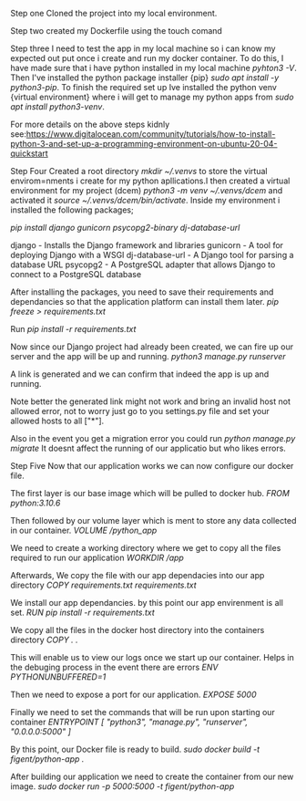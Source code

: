Step one
Cloned the project into my local environment.

Step two
created my Dockerfile using the touch comand

Step three
I need to test the app in my local machine so i can know my expected out put once i create and run my docker container. To do this, I have made sure that i have python installed  in my local machine *pyhton3 -V*. Then I've installed the python package installer {pip} 
*sudo apt install -y python3-pip*. To finish the required set up Ive installed the python venv {virtual environment} where i will get to manage my python apps from *sudo apt install python3-venv*.

For more details on the above steps kidnly see:https://www.digitalocean.com/community/tutorials/how-to-install-python-3-and-set-up-a-programming-environment-on-ubuntu-20-04-quickstart

Step Four 
Created a root directory *mkdir ~/.venvs*  to store the virtual envirom=nments i create for my python apllications.I then created a virtual environment for my project (dcem) 
*python3 -m venv ~/.venvs/dcem* and activated it *source ~/.venvs/dcem/bin/activate*. Inside my environment i installed the following packages;

*pip install django gunicorn psycopg2-binary dj-database-url*

django - Installs the Django framework and libraries
gunicorn - A tool for deploying Django with a WSGI
dj-database-url - A Django tool for parsing a database URL
psycopg2 - A PostgreSQL adapter that allows Django to connect to a PostgreSQL database

After installing the packages, you need to save their requirements and dependancies so that the application platform can install them later. *pip freeze > requirements.txt*

Run *pip install -r requirements.txt*

Now since our Django project had already been created, we can fire up our server and the app will be up and running. *python3 manage.py  runserver*

A link is generated and we can confirm that indeed the app is up and running.

Note better the generated link might not work and bring an invalid host not allowed error, not to worry just go to you settings.py file and set your allowed hosts to all ["*"].

Also in the event you get a migration error you could run *python manage.py migrate* It doesnt affect the running of our applicatio but who likes errors.

Step Five
Now that our application works we can now configure our docker file.

The first layer is our base image which will be pulled to docker hub.
*FROM python:3.10.6*

Then followed by our volume layer which is ment to store any data collected in our container. 
*VOLUME /python_app*

We need to create a working directory where we get to copy all the files required to run our application
*WORKDIR /app*

Afterwards, We copy the file with our app dependacies into our app directory
*COPY requirements.txt requirements.txt*

We install our app dependancies. by this point our app envirenment is all set. 
*RUN pip install -r requirements.txt*

We copy all the files in the docker host directory into the containers directory
*COPY . .*

This will enable us to view our logs once we start up our container. Helps in the debuging process in the event there are errors
*ENV PYTHONUNBUFFERED=1*

Then we need to expose a port for our application.
*EXPOSE 5000*

Finally we need to set the commands that will be run upon starting our container
*ENTRYPOINT [ "python3", "manage.py", "runserver", "0.0.0.0:5000" ]*

By this point, our Docker file is ready to build.
*sudo docker build -t figent/python-app .*

After building our application we need to create the container from our new image.
*sudo docker run -p 5000:5000 -t figent/python-app*








